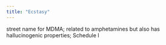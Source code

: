 ```yaml
---
title: "Ecstasy"
---
```

street name for MDMA; related to amphetamines but also has hallucinogenic properties; Schedule I

